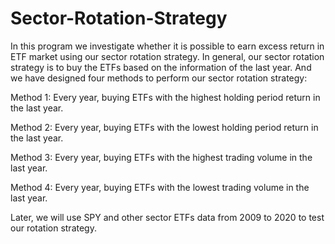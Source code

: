# Sector-Rotation-Strategy
In this program we investigate whether it is possible to earn excess return in ETF market using our sector rotation strategy. In general, our sector rotation strategy is to buy the ETFs based on the information of the last year. And we have designed four methods to perform our sector rotation strategy:

Method 1: Every year, buying ETFs with the highest holding period return in the last year.

Method 2: Every year, buying ETFs with the lowest holding period return in the last year.

Method 3: Every year, buying ETFs with the highest trading volume in the last year.

Method 4: Every year, buying ETFs with the lowest trading volume in the last year.

Later, we will use SPY and other sector ETFs data from 2009 to 2020 to test our rotation strategy.
